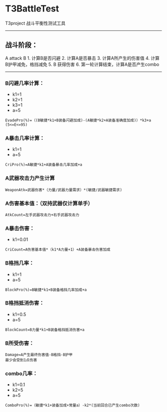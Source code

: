 # T3BattleTest
T3project 战斗平衡性测试工具
***
## 战斗阶段：
A attack B
    1. 计算B是否闪避
    2. 计算A是否暴击
    3. 计算A所产生的伤害值
    4. 计算B护甲减免，格挡减免
    5. B 获得伤害
    6. 第一轮计算结束，计算A是否产生combo
***
### B闪避几率计算：
* k1=1
* k2=1
* k3=1
* a=5

```
EvadePro(%)=（(B敏捷*k1+B装备闪避加成)-(A敏捷*k2+A装备准确度加成)）*k3+a
(5<=E<=95)
```

### A暴击几率计算：
* k1=1
* a=5

```
CriPro(%)=A敏捷*k1+A装备暴击几率加成+a
```

### A武器攻击力产生计算
```
WeaponAtk=武器伤害*（力量/武器力量需求）*(敏捷/武器敏捷需求)
```

### A伤害基本值：（双持武器仅计算单手）
```
AtkCount=左手武器攻击力+右手武器攻击力
```

### A暴击伤害：
* k1=0.01

```
CriCount=A伤害基本值*（k1*A力量+1）+A装备暴击伤害加成
```

### B格挡几率：
* k1=1
* a=5

```
BlockPro(%)=B敏捷*k1+B装备格挡几率加成+a
```

### B格挡抵消伤害：
* k1=0.5
* a=5

```
BlockCount=B力量*k1+B装备格挡抵消伤害+a
```

### B所受伤害：
```
Damage=A产生最终伤害值-B格挡-B护甲
最少会受到1点伤害
```

### combo几率：
* k1=0.1
* k2=5
* a=5

```
ComboPro(%)=（敏捷*k1+装备加成+常量a）-k2*(当前回合已产生combo次数)
```
